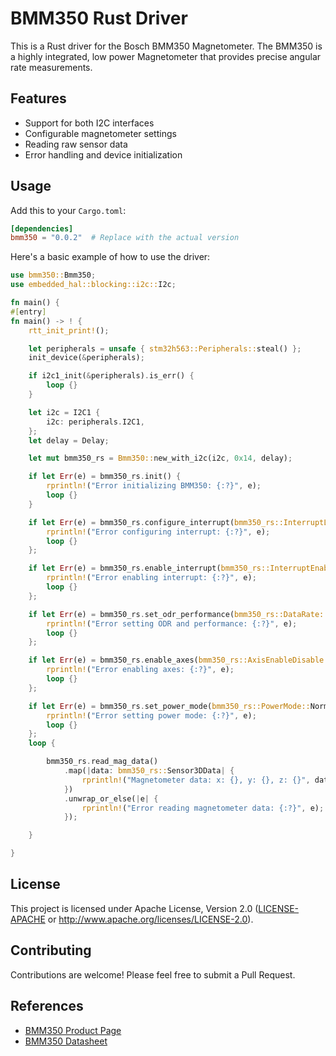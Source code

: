 # BMM350 Rust Driver

This is a Rust driver for the Bosch BMM350 Magnetometer. The BMM350 is a highly integrated, low power Magnetometer that provides precise angular rate measurements.

## Features

- Support for both I2C interfaces
- Configurable magnetometer settings
- Reading raw sensor data
- Error handling and device initialization

## Usage

Add this to your `Cargo.toml`:

```toml
[dependencies]
bmm350 = "0.0.2"  # Replace with the actual version
```

Here's a basic example of how to use the driver:

```rust
use bmm350::Bmm350;
use embedded_hal::blocking::i2c::I2c;

fn main() {
#[entry]
fn main() -> ! {
    rtt_init_print!();

    let peripherals = unsafe { stm32h563::Peripherals::steal() };
    init_device(&peripherals);

    if i2c1_init(&peripherals).is_err() {
        loop {}
    }

    let i2c = I2C1 {
        i2c: peripherals.I2C1,
    };
    let delay = Delay;

    let mut bmm350_rs = Bmm350::new_with_i2c(i2c, 0x14, delay);

    if let Err(e) = bmm350_rs.init() {
        rprintln!("Error initializing BMM350: {:?}", e);
        loop {}
    }

    if let Err(e) = bmm350_rs.configure_interrupt(bmm350_rs::InterruptLatch::Pulsed, bmm350_rs::InterruptPolarity::ActiveHigh, bmm350_rs::InterruptDrive::PushPull, bmm350_rs::InterruptMap::Unmap) {
        rprintln!("Error configuring interrupt: {:?}", e);
        loop {}
    };

    if let Err(e) = bmm350_rs.enable_interrupt(bmm350_rs::InterruptEnableDisable::Enable) {
        rprintln!("Error enabling interrupt: {:?}", e);
        loop {}
    };

    if let Err(e) = bmm350_rs.set_odr_performance(bmm350_rs::DataRate::ODR100Hz, bmm350_rs::AverageNum::Avg4){
        rprintln!("Error setting ODR and performance: {:?}", e);
        loop {}
    };

    if let Err(e) = bmm350_rs.enable_axes(bmm350_rs::AxisEnableDisable::Enable, bmm350_rs::AxisEnableDisable::Enable, bmm350_rs::AxisEnableDisable::Enable) {
        rprintln!("Error enabling axes: {:?}", e);
        loop {}
    };

    if let Err(e) = bmm350_rs.set_power_mode(bmm350_rs::PowerMode::Normal) {
        rprintln!("Error setting power mode: {:?}", e);
        loop {}
    };
    loop {

        bmm350_rs.read_mag_data()
            .map(|data: bmm350_rs::Sensor3DData| {
                rprintln!("Magnetometer data: x: {}, y: {}, z: {}", data.x, data.y, data.z);
            })
            .unwrap_or_else(|e| {
                rprintln!("Error reading magnetometer data: {:?}", e);
            });

    }

}
```

## License

This project is licensed under Apache License, Version 2.0 ([LICENSE-APACHE](LICENSE-APACHE) or http://www.apache.org/licenses/LICENSE-2.0).

## Contributing

Contributions are welcome! Please feel free to submit a Pull Request.

## References

- [BMM350 Product Page](https://www.bosch-sensortec.com/products/motion-sensors/magnetometers/bmm350/)
- [BMM350 Datasheet](https://www.bosch-sensortec.com/media/boschsensortec/downloads/datasheets/bst-bmm350-ds001.pdf)
